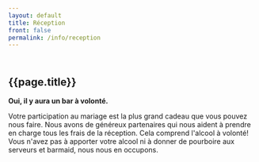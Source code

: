 ```yaml
---
layout: default
title: Réception
front: false
permalink: /info/reception
---
```


## <i class="fas fa-glass-cheers fa-2x title-icon"></i> <br> {{page.title}}
**Oui, il y aura un bar à volonté.**

Votre participation au mariage est la plus grand cadeau que vous pouvez nous faire. 
Nous avons de généreux partenaires qui nous aident à prendre en charge tous les frais de la réception.
Cela comprend l'alcool à volonté!
Vous n'avez pas à apporter votre alcool ni à donner de pourboire aux serveurs et barmaid, nous nous en occupons.

